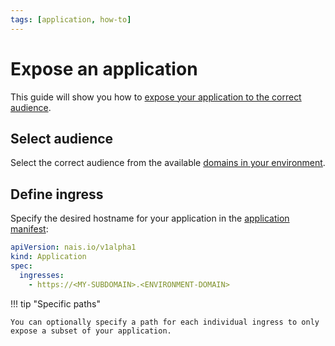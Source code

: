 ```yaml
---
tags: [application, how-to]
---
```


# Expose an application

This guide will show you how to [expose your application to the correct audience](../explanations/expose.md).

## Select audience

Select the correct audience from the available [domains in your environment](../../reference/environments.md).

## Define ingress

Specify the desired hostname for your application in the [application manifest](../reference/application-spec.md#ingresses):

```yaml hl_lines="4-5" title=".nais/app.yaml"
apiVersion: nais.io/v1alpha1
kind: Application
spec:
  ingresses:
    - https://<MY-SUBDOMAIN>.<ENVIRONMENT-DOMAIN>
```

!!! tip "Specific paths"

    You can optionally specify a path for each individual ingress to only expose a subset of your application.

